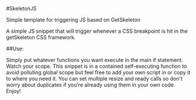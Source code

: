 #SkeletonJS

Simple template for triggering JS based on GetSkeleton

A simple JS snippet that will trigger whenever a CSS breakpoint is hit in the getSkeleton CSS framework.

##Use:

Simply put whatever functions you want execute in the main if statement. Watch your scope. This snippet is in a contained self-executing function to avoid polluting global scope but feel free to add your own script in or copy it to where you need it. You can set multiple resize and ready calls so don't worry about duplicates if you're already using them in your own code. Enjoy!